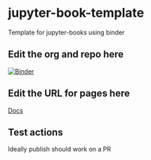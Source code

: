 # jupyter-book-template
Template for jupyter-books using binder

## Edit the org and repo here
[![Binder](https://mybinder.org/badge_logo.svg)](https://mybinder.org/v2/gh/fm75/jupyter-book-template/master?urlpath=lab)

## Edit the URL for pages here
[Docs](https://fm75.github.io/jupyter-book-template/)

## Test actions
Ideally publish should work on a PR
